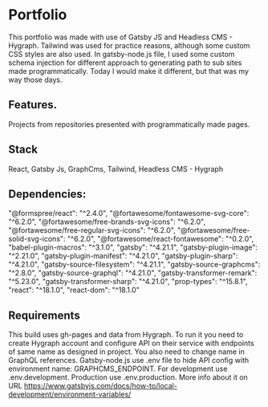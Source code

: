 # Portfolio

This portfolio was made with use of Gatsby JS and Headless CMS - Hygraph. Tailwind was used for practice reasons, although some custom CSS styles are also used. In gatsby-node.js file, I used some custom schema injection for different approach to generating path to sub sites made programmatically. Today I would make it different, but that was my way those days.

## Features.
Projects from repositories presented with programmatically made pages.

## Stack
React, Gatsby Js, GraphCms, Tailwind, Headless CMS - Hygraph

## Dependencies:

  "@formspree/react": "^2.4.0", 
  "@fortawesome/fontawesome-svg-core": "^6.2.0",
  "@fortawesome/free-brands-svg-icons": "^6.2.0",
  "@fortawesome/free-regular-svg-icons": "^6.2.0",
  "@fortawesome/free-solid-svg-icons": "^6.2.0",
  "@fortawesome/react-fontawesome": "^0.2.0",
  "babel-plugin-macros": "^3.1.0",
  "gatsby": "^4.21.1",
  "gatsby-plugin-image": "^2.21.0",
  "gatsby-plugin-manifest": "^4.21.0",
  "gatsby-plugin-sharp": "^4.21.0",
  "gatsby-source-filesystem": "^4.21.1",
  "gatsby-source-graphcms": "^2.8.0",
  "gatsby-source-graphql": "^4.21.0",
  "gatsby-transformer-remark": "^5.23.0",
  "gatsby-transformer-sharp": "^4.21.0",
  "prop-types": "^15.8.1",
  "react": "^18.1.0",
  "react-dom": "^18.1.0"


## Requirements
This build uses gh-pages and data from Hygraph. To run it you need to create Hygraph account and configure API on their service with endpoints of same name as designed in project. You also need to change name in GraphQL references.
Gatsby-node.js use .env file to hide API config with environment name: GRAPHCMS_ENDPOINT. For development use .env.development. Production use .env.production. More info about it on URL https://www.gatsbyjs.com/docs/how-to/local-development/environment-variables/

